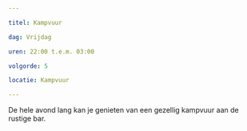 ```yaml
---

titel: Kampvuur

dag: Vrijdag

uren: 22:00 t.e.m. 03:00

volgorde: 5

locatie: Kampvuur

---
```


De hele avond lang kan je genieten van een gezellig kampvuur aan de rustige bar.
